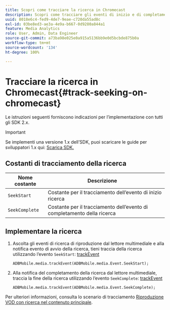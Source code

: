 ```yaml
---
title: Scopri come tracciare la ricerca in Chromecast
description: Scopri come tracciare gli eventi di inizio e di completamento della ricerca utilizzando gli SDK media in Chromecast.
uuid: 8018e6c4-fed9-4de7-9eae-c720da55ad8c
exl-id: 03be8ed3-ae3a-4e9a-b667-0d9280a844a1
feature: Media Analytics
role: User, Admin, Data Engineer
source-git-commit: a73ba98e025e0a915a5136bb9e0d5bcbde875b0a
workflow-type: tm+mt
source-wordcount: '134'
ht-degree: 100%

---
```


# Tracciare la ricerca in Chromecast{#track-seeking-on-chromecast}

Le istruzioni seguenti forniscono indicazioni per l’implementazione con tutti gli SDK 2.x.

>[!IMPORTANT]
>
>Se implementi una versione 1.x dell’SDK, puoi scaricare le guide per sviluppatori 1.x qui: [Scarica SDK.](/help/getting-started/download-sdks.md)

## Costanti di tracciamento della ricerca

| Nome costante | Descrizione     |
|---|---|
| `SeekStart` | Costante per il tracciamento dell’evento di inizio ricerca |
| `SeekComplete` | Costante per il tracciamento dell’evento di completamento della ricerca |

## Implementare la ricerca

1. Ascolta gli eventi di ricerca di riproduzione dal lettore multimediale e alla notifica evento di avvio della ricerca, tieni traccia della ricerca utilizzando l’evento `SeekStart`: [trackEvent](https://adobe-marketing-cloud.github.io/media-sdks/reference/chromecast/ADBMobile.media.html#.trackEvent)

   ```
   ADBMobile.media.trackEvent(ADBMobile.media.Event.SeekStart);
   ```

1. Alla notifica del completamento della ricerca dal lettore multimediale, traccia la fine della ricerca utilizzando l’evento `SeekComplete`: [trackEvent](https://adobe-marketing-cloud.github.io/media-sdks/reference/chromecast/ADBMobile.media.html#.trackEvent)

   ```
   ADBMobile.media.trackEvent(ADBMobile.media.Event.SeekComplete);
   ```

Per ulteriori informazioni, consulta lo scenario di tracciamento [Riproduzione VOD con ricerca nel contenuto principale](/help/use-cases/tracking-scenarios/vod-seeking.md).

